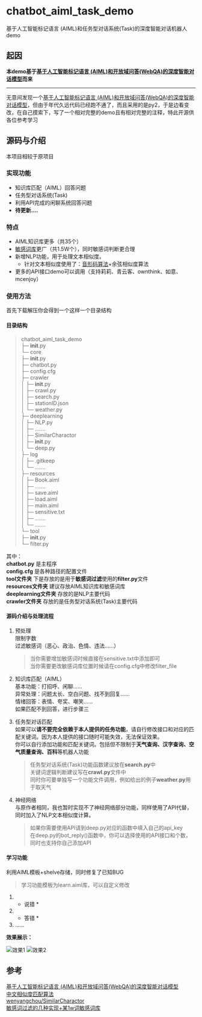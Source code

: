 # chatbot_aiml_task_demo
基于人工智能标记语言 (AIML)和任务型对话系统(Task)的深度智能对话机器人demo
## 起因
**本demo基于[基于人工智能标记语言 (AIML)和开放域问答(WebQA)的深度智能对话模型](https://github.com/zhangbincheng1997/chatbot-aiml-webqa)而来**

---
无意间发现一个[基于人工智能标记语言 (AIML)和开放域问答(WebQA)的深度智能对话模型](https://github.com/zhangbincheng1997/chatbot-aiml-webqa)，但由于年代久远代码已经跑不通了，而且采用的是py2，于是边看变改，在自己摸索下，写了一个相对完整的demo且有相对完整的注释，特此开源供各位参考学习
## 源码与介绍
本项目相较于原项目
### 实现功能
+ 知识库匹配（AIML）回答问题
+ 任务型对话系统(Task)
+ 利用API完成的闲聊系统回答问题
+ **待更新....**
### 特点
+ AIML知识库更多（共35个）
+ [敏感词库](https://github.com/observerss/textfilter)更广（共1.5W个），同时敏感词判断更合理
+ 新增NLP功能，用于处理文本相似度。
  + 针对文本相似度使用了：[音形码算法](https://github.com/wenyangchou/SimilarCharactor)+余弦相似度算法
+ 更多的API接口demo可以调用（支持莉莉、青云客、ownthink、如意、mcenjoy）

### 使用方法
首先下载解压你会得到一个这样一个目录结构

#### 目录结构
  >chatbot_aiml_task_demo<br>
├─ __init__.py<br>
└─ core<br>
       ├─ __init__.py<br>
       ├─ chatbot.py<br>
       ├─ config.cfg<br>
       ├─ crawler<br>
       │    ├─ __init__.py<br>
       │    ├─ crawl.py<br>
       │    ├─ search.py<br>
       │    ├─ stationID.json<br>
       │    └─ weather.py<br>
       ├─ deeplearning<br>
       │    ├─ NLP.py<br>
       │    ├─  .......<br>
       │    ├─ SimilarCharactor<br>
       │    ├─ __init__.py<br>
       │    └─ deep.py<br>
       ├─ log<br>
       │    ├─ .gitkeep<br>
       │    └─ .......<br>
       ├─ resources<br>
       │    ├─ Book.aiml<br>
       │    ├─ .......<br>
       │    ├─ save.aiml<br>
       │    ├─ load.aiml<br>
       │    ├─ main.aiml<br>
       │    ├─ sensitive.txt<br>
       │    ├─ .......<br>
       │    └─  .......<br>
       └─ tool<br>
              ├─ __init__.py<br>
              └─ filter.py<br>
  
 其中：<br>
  **chatbot.py** 是主程序<br>
  **config.cfg** 是各种路径的配置文件<br>
 **tool文件夹** 下是存放的是用于**敏感词过滤**使用的**filter.py**文件<br>
 **resources文件夹** 建议存放AIML知识库和敏感词库<br>
 **deeplearning文件夹** 存放的是NLP主要代码<br>
  **crawler文件夹** 存放的是任务型对话系统(Task)主要代码<br>
  
#### 源码介绍与处理流程
1. 预处理<br>
    限制字数<br>
     过滤敏感词（恶心、政治、色情、违法......）<br>
    >当你需要增加敏感词时候直接在sensitive.txt中添加即可<br>
    >当你需要更改敏感词库位置时候请在config.cfg中修改filter_file<br>

2.  知识库匹配（AIML）<br>
    基本功能：打招呼、闲聊......<br>
    异常处理：问题太长、空白问题、找不到回复......<br>
    情绪回答：表情、夸奖、嘲笑......<br>
   如果匹配不到回答，进行步骤三
3. 任务型对话匹配<br>
    如果可以**请不要完全依赖于本人提供的任务功能**，请自行修改接口和对应的匹配关键词。因为本人提供的接口随时可能失效，无法保证效果。<br>
    你可以自行添加功能和匹配关键词。包括但不限制于**天气查询、汉字查询、空气质量查询、百科**等机器人功能<br>
    >任务型对话系统(Task)功能函数建议放在**search.py**中<br>
    >关键词逻辑判断建议写在**crawl.py**文件中<br>
    >同时你可要单独写一个功能文件调用，例如给出的例子**weather.py**用于取天气<br>

4. 神经网络<br>
    与原作者相同，我也暂时实现不了神经网络部分功能，同样使用了API代替，同时加入了NLP文本相似度计算。<br>
    >如果你需要使用API请到deep.py对应的函数中填入自己的api_key<br>
    >在deep.py的bot_reply()函数中，你可以选择使用的API接口和个数，同时也支持你自己添加API<br>
#### 学习功能
利用AIML模板+shelve存储，同时修复了已知BUG
>学习功能模板为learn.aiml库，可以自定义修改
1. * 说错 *<br>
2. * 答错 *<br>
3.  ......<br>
   
   
**效果展示：**

![效果1](https://github.com/aoguai/chatbot_aiml_task_demo/blob/main/images/1.png)
![效果2](https://github.com/aoguai/chatbot_aiml_task_demo/blob/main/images/2.png)

## 参考

[基于人工智能标记语言 (AIML)和开放域问答(WebQA)的深度智能对话模型](https://github.com/zhangbincheng1997/chatbot-aiml-webqa)<br>
[中文相似度匹配算法](https://blog.csdn.net/chndata/article/details/41114771)<br>
[wenyangchou/SimilarCharactor](https://github.com/wenyangchou/SimilarCharactor)<br>
[敏感词过滤的几种实现+某1w词敏感词库](https://github.com/observerss/textfilter)
